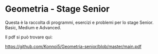 # Geometria - Stage Senior

Questa è la raccolta di programmi, esercizi e problemi per lo stage Senior. Basic, Medium e Advanced.

Il pdf si può trovare qui:

https://github.com/Konnoi5/Geometria-senior/blob/master/main.pdf
